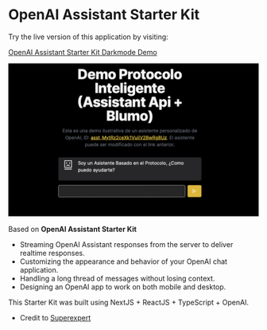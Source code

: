 # OpenAI Assistant Starter Kit

Try the live version of this application by visiting:

[OpenAI Assistant Starter Kit Darkmode Demo](https://blumo-assistant-reskin.vercel.app)

![screen capture](screen-capture.png)


Based on  **OpenAI Assistant Starter Kit** 

* Streaming OpenAI Assistant responses from the server to deliver realtime responses.
* Customizing the appearance and behavior of your OpenAI chat application.
* Handling a long thread of messages without losing context.
* Designing an OpenAI app to work on both mobile and desktop.

This Starter Kit was built using NextJS + ReactJS + TypeScript + OpenAI. 

- Credit to [Superexpert](https://github.com/Superexpert/openai-assistant-starter-kit)



